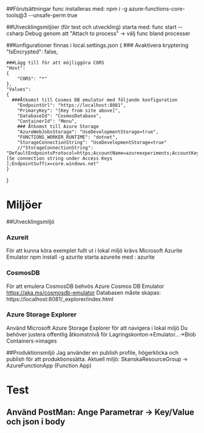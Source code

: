 ﻿
##Förutsättningar
func installeras med: npm i -g azure-functions-core-tools@3 --unsafe-perm true

##Utvecklingsmiljöer (för test och utveckling)
starta med: func start --csharp
Debug genom att "Attach to process" -> välj func bland processer

##Konfigurationer finnas i local.settings.json
{
    ### Avaktivera kryptering
    "IsEncrypted": false,
    
    ###Lägg till för att möjliggöra CORS
    "Host": 
    {
        "CORS": "*"
    },
    "Values": 
    {
      ###Åtkomst till Cosmos DB emulator med följande konfiguration
        "EndpointUrl": "https://localhost:8081",
        "PrimaryKey": "[Key from site above]",
        "DatabaseId": "CosmosDatabase",
        "ContainerId": "Menu",
        ### Åtkomst till Azure Storage
        "AzureWebJobsStorage": "UseDevelopmentStorage=true",
        "FUNCTIONS_WORKER_RUNTIME": "dotnet",
        "StorageConnectionString": "UseDevelopmentStorage=true"
        //"StorageConnectionString": "DefaultEndpointsProtocol=https;AccountName=azureexperiments;AccountKey=[Se connection string under Access Keys ];EndpointSuffix=core.windows.net"
    }
}

# Miljöer
##Utvecklingsmiljö

### Azureit
För att kunna köra exemplet fullt ut i lokal miljö krävs Microsoft Azurite Emulator
npm install -g azurite
starta azureite med : azurite

### CosmosDB
För att emulera CosmosDB behvös Azure Cosmos DB Emulator https://aka.ms/cosmosdb-emulator
Databasen måste skapas: https://localhost:8081/_explorer/index.html

### Azure Storage Explorer
Använd Microsoft Azure Storage Explorer för att navigera i lokal miljö
Du behöver justera offentlig åtkomstnivå för Lagringskonton->Emulator...->Blob Containers->images 


##Produktionsmiljö 
Jag använder en publish profile, högerklicka och publish för att produktionssätta.
Aktuell miljö: SkanskaResourceGroup -> AzureFunctionApp (Function App)


# Test
## Använd PostMan: Ange Parametrar -> Key/Value och json i body

